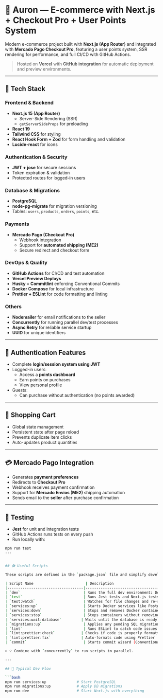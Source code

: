 # 🛒 Auron — E-commerce with Next.js + Checkout Pro + User Points System

Modern e-commerce project built with **Next.js (App Router)** and integrated with **Mercado Pago Checkout Pro**, featuring a user points system, SSR rendering for performance, and full CI/CD with GitHub Actions.

> Hosted on **Vercel** with **GitHub integration** for automatic deployment and preview environments.

---

## 🚀 Tech Stack

### Frontend & Backend

- **Next.js 15 (App Router)**
  - Server-Side Rendering (SSR)
  - `getServerSideProps` for preloading
- **React 19**
- **Tailwind CSS** for styling
- **React Hook Form + Zod** for form handling and validation
- **Lucide-react** for icons

### Authentication & Security

- **JWT + jose** for secure sessions
- Token expiration & validation
- Protected routes for logged-in users

### Database & Migrations

- **PostgreSQL**
- **node-pg-migrate** for migration versioning
- Tables: `users`, `products`, `orders`, `points`, etc.

### Payments

- **Mercado Pago (Checkout Pro)**
  - Webhook integration
  - Support for **automated shipping (ME2)**
  - Secure redirect and checkout form

### DevOps & Quality

- **GitHub Actions** for CI/CD and test automation
- **Vercel Preview Deploys**
- **Husky + Commitlint** enforcing Conventional Commits
- **Docker Compose** for local infrastructure
- **Prettier + ESLint** for code formatting and linting

### Others

- **Nodemailer** for email notifications to the seller
- **Concurrently** for running parallel dev/test processes
- **Async Retry** for reliable service startup
- **UUID** for unique identifiers

---

## 🔐 Authentication Features

- Complete **login/session system using JWT**
- Logged-in users:
  - Access a **points dashboard**
  - Earn points on purchases
  - View personal profile
- Guests:
  - Can purchase without authentication (no points awarded)

---

## 🛒 Shopping Cart

- Global state management
- Persistent state after page reload
- Prevents duplicate item clicks
- Auto-updates product quantities

---

## 💳 Mercado Pago Integration

- Generates **payment preferences**
- Redirects to **Checkout Pro**
- Webhook receives payment confirmation
- Support for **Mercado Envios (ME2)** shipping automation
- Sends email to the **seller** after purchase confirmation

---

## 🧪 Testing

- **Jest** for unit and integration tests
- GitHub Actions runs tests on every push
- Run locally with:

````bash
npm run test
---


## 🛠️ Useful Scripts

These scripts are defined in the `package.json` file and simplify development tasks.

| Script Name                        | Description                                                                 |
|-----------------------------------|-----------------------------------------------------------------------------|
| `dev`                             | Runs the full dev environment: Docker + Next.js + DB migrations             |
| `test`                            | Runs Jest tests and Next.js tests together                                  |
| `test:watch`                      | Watches for file changes and re-runs tests                                  |
| `services:up`                     | Starts Docker services like PostgreSQL via Compose                          |
| `services:down`                   | Stops and removes Docker containers                                         |
| `services:stop`                   | Stops containers without removing them                                      |
| `services:wait:database`         | Waits until the database is ready (used on startup)                         |
| `migrations:up`                   | Applies any pending SQL migrations                                          |
| `lint`                            | Runs ESLint to catch code issues                                            |
| `lint:prettier:check`            | Checks if code is properly formatted with Prettier                          |
| `lint:prettier:fix`              | Auto-formats code using Prettier                                            |
| `commit`                          | Starts commit wizard (Conventional Commits via Commitizen)                 |

> 💡 Combine with `concurrently` to run scripts in parallel.

---

## 🔄 Typical Dev Flow

```bash
npm run services:up              # Start PostgreSQL
npm run migrations:up            # Apply DB migrations
npm run dev                      # Start Next.js with everything


````
